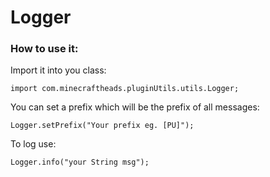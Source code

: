 # Logger
### How to use it:
Import it into you class:
```
import com.minecraftheads.pluginUtils.utils.Logger;
```

You can set a prefix which will be the prefix of all messages:
```
Logger.setPrefix("Your prefix eg. [PU]");
```

To log use:
```
Logger.info("your String msg");
```